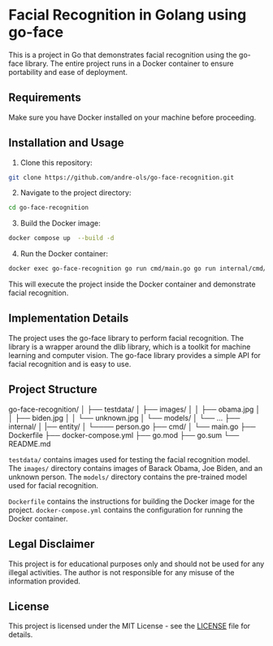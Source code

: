 # Facial Recognition in Golang using go-face

This is a project in Go that demonstrates facial recognition using the go-face library. The entire project runs in a Docker container to ensure portability and ease of deployment.

## Requirements

Make sure you have Docker installed on your machine before proceeding.

## Installation and Usage

1. Clone this repository:

```bash
git clone https://github.com/andre-ols/go-face-recognition.git
```

2. Navigate to the project directory:

```bash
cd go-face-recognition
```

3. Build the Docker image:

```bash
docker compose up  --build -d
```

4. Run the Docker container:

```bash
docker exec go-face-recognition go run cmd/main.go go run internal/cmd/main.go
```

This will execute the project inside the Docker container and demonstrate facial recognition.

## Implementation Details

The project uses the go-face library to perform facial recognition. The library is a wrapper around the dlib library, which is a toolkit for machine learning and computer vision. The go-face library provides a simple API for facial recognition and is easy to use.

## Project Structure

go-face-recognition/
│
├── testdata/
│ ├── images/
│ │ ├── obama.jpg
│ │ ├── biden.jpg
│ │ └── unknown.jpg
│ └── models/
│ └── ...
├── internal/
│ |── entity/
│ └──── person.go
├── cmd/
│ └── main.go
├── Dockerfile
├── docker-compose.yml
├── go.mod
├── go.sum
└── README.md

`testdata/` contains images used for testing the facial recognition model. The `images/` directory contains images of Barack Obama, Joe Biden, and an unknown person. The `models/` directory contains the pre-trained model used for facial recognition.

`Dockerfile` contains the instructions for building the Docker image for the project. `docker-compose.yml` contains the configuration for running the Docker container.

## Legal Disclaimer

This project is for educational purposes only and should not be used for any illegal activities. The author is not responsible for any misuse of the information provided.

## License

This project is licensed under the MIT License - see the [LICENSE](LICENSE) file for details.
